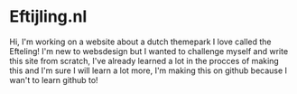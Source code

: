 # Eftijling.nl

Hi, I'm working on a website about a dutch themepark I love called the Efteling!
I'm new to websdesign but I wanted to challenge myself and write this site from scratch, I've already learned a lot
in the procces of making this and I'm sure I will learn a lot more, I'm making this on github because I wan't to learn github to!
